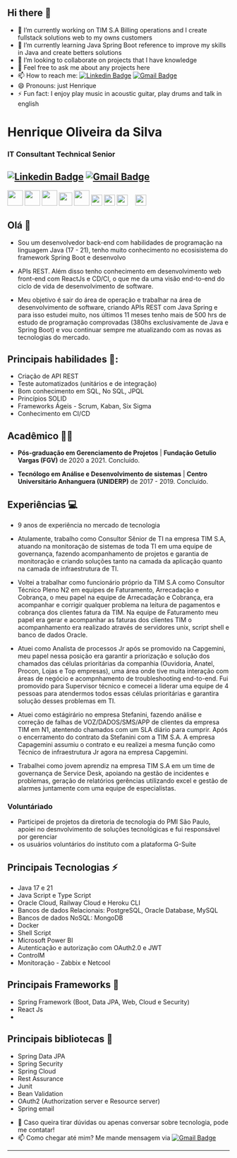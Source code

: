 ## Hi there 👋

<!--
**HenriqueSilvaIt/HenriqueSilvaIt** is a ✨ _special_ ✨ repository because its `README.md` (this file) appears on your GitHub profile.

Here are some ideas to get you started:
-->

- 🔭 I’m currently working on TIM S.A Billing operations and I create  fullstack solutions web to my owns customers
- 🌱 I’m currently learning Java Spring Boot reference to improve my skills in Java and create betters solutions
- 👯 I’m looking to collaborate on projects that I have knowledge
- 💬 Feel free to ask me about any projects here
- 📫 How to reach me: [![Linkedin Badge](https://img.shields.io/badge/-HenriqueSilva-blue?style=flat-square&logo=Linkedin&logoColor=white&link=https://www.linkedin.com/in/henriqueoliveirati/)](https://www.linkedin.com/in/henriqueoliveirati/) 
 [![Gmail Badge](https://img.shields.io/badge/-hikysilva2@gmail.com-c14438?style=flat-square&logo=Gmail&logoColor=white&link=mailto:hikysilva2@gmail.com)](mailto:hikysilva2@gmail.com)
- 😄 Pronouns: just Henrique
- ⚡ Fun fact: I enjoy play music in acoustic guitar, play drums and talk in english

# Henrique Oliveira da Silva
###  IT Consultant Technical Senior 

[![Linkedin Badge](https://img.shields.io/badge/-HenriqueSilva-blue?style=flat-square&logo=Linkedin&logoColor=white&link=https://www.linkedin.com/in/henriqueoliveirati/)](https://www.linkedin.com/in/henriqueoliveirati/) 
 [![Gmail Badge](https://img.shields.io/badge/-hikysilva2@gmail.com-c14438?style=flat-square&logo=Gmail&logoColor=white&link=mailto:hikysilva2@gmail.com)](mailto:hikysilva2@gmail.com)
---

<span><img height="35px" src="https://cdn.svgporn.com/logos/java.svg"></span>
<span><img height="35px" src="https://cdn.svgporn.com/logos/spring.svg"></span>
<span><img height="35px" src="https://cdn.svgporn.com/logos/postgresql.svg"></span>
<span><img height="30px" src="https://cdn.svgporn.com/logos/mongodb.svg"></span>
<span><img height="35px" src="https://cdn.svgporn.com/logos/javascript.svg"></span>
<span><img height="25px" src="https://cdn.svgporn.com/logos/react.svg"></span>
<span><img height="25px" src="https://cdn.svgporn.com/logos/docker.svg"></span>
<span><img height="25px" src="https://cdn.svgporn.com/logos/git.svg"></span>
<span><img height="10px" src="https://cdn.svgporn.com/logos/oracle.svg"></span>
<span><img height="25px" src="https://cdn.svgporn.com/logos/oauth.svg"></span>

## Olá 👋

* Sou um desenvolvedor back-end com habilidades de programação na linguagem Java (17 - 21), tenho muito conhecimento no ecosisistema do framework Spring Boot e desenvolvo
* APIs REST. Além disso tenho conhecimento em desenvolvimento web front-end com ReactJs e CD/CI, o que me da uma visão end-to-end do ciclo de vida de desenvolvimento de software.

* Meu objetivo é sair do área de operação e trabalhar na área de desenvolvimento de software, criando  APIs REST com Java Spring e para  isso estudei muito, nos últimos 11 meses tenho mais de 500 hrs de estudo de programação comprovadas (380hs exclusivamente de Java e Spring Boot) e vou continuar sempre me atualizando com as novas as tecnologias do mercado.
  

## Principais habilidades 📖:

* Criação de API REST
* Teste automatizados (unitários e de integração)
* Bom conhecimento em SQL, No SQL, JPQL
* Princípios SOLID
* Frameworks Ágeis - Scrum, Kaban, Six Sigma
* Conhecimento em CI/CD 


## Acadêmico 👨‍💻

* **Pós-graduação em Gerenciamento de Projetos** | **Fundação Getulio Vargas (FGV)** de 2020 a 2021. Concluído.

* **Tecnólogo em Análise e Desenvolvimento de sistemas** | **Centro Universitário Anhanguera (UNIDERP)** de 2017 - 2019. Concluído.

## Experiências :computer:

* 9 anos de experiência no mercado de tecnologia

* Atulamente, trabalho como Consultor Sênior de TI na empresa TIM S.A, atuando na monitoração de sistemas de toda TI em uma equipe de governança, fazendo acompanhamento de projetos e garantia de monitoração e criando soluções tanto na camada da aplicação quanto na camada de infraestrutura de TI.

* Voltei a trabalhar como funcionário próprio da TIM S.A  como Consultor Técnico Pleno N2 em equipes de Faturamento, Arrecadação e Cobrança, o meu papel na equipe de Arrecadação e Cobrança, era acompanhar e corrigir qualquer problema na leitura de pagamentos e cobrança dos clientes fatura da TIM. Na equipe de Faturamento meu papel era gerar e acompanhar as faturas dos clientes TIM o acompanhamento era realizado através de servidores unix, script shell e banco de dados Oracle.

* Atuei como Analista de processos Jr após se promovido na Capgemini, meu papel nessa posição era garantir a priorização e solução dos chamados das células prioritárias da companhia (Ouvidoria, Anatel, Procon, Lojas e Top empresas), uma área onde tive muita interação com áreas de negócio e acompnhamento de troubleshooting end-to-end. Fui promovido para Supervisor técnico e comecei a liderar uma equipe de 4 pessoas para atendermos todos essas células prioritárias e garantira  solução desses problemas em TI.

* Atuei como estágirário no empresa Stefanini, fazendo análise e correção de falhas de VOZ/DADOS/SMS/APP de clientes da empresa TIM  em N1, atentendo chamados com um SLA diário para cumprir.  Após o encerramento do contrato da Stefanini com a TIM S.A. A empresa Capagemini assumiu o contrato e eu realizei a mesma função como Técnico de infraestrutura Jr agora na empresa Capgemini.

* Trabalhei como jovem aprendiz na empresa TIM S.A em um time de governança de Service Desk, apoiando na gestão de incidentes e problemas, geração de relatórios gerências utilizando excel e gestão de alarmes juntamente com uma equipe de especialistas.

### Voluntáriado

* Participei de projetos da diretoria de tecnologia do PMI São Paulo, apoiei no desnvolvimento de soluções tecnológicas e fui responsável por gerenciar
* os usuários voluntários do instituto com a plataforma G-Suite

## Principais Tecnologias ⚡

* Java  17 e 21
* Java Script e Type Script
* Oracle Cloud, Railway Cloud e Heroku CLI
* Bancos de dados Relacionais: PostgreSQL, Oracle Database, MySQL
* Bancos de dados NoSQL: MongoDB
* Docker
* Shell Script
* Microsoft Power BI
* Autenticação e autorização com OAuth2.0 e JWT
* ControlM
* Monitoração - Zabbix e Netcool


## Principais Frameworks :hammer: 

* Spring Framework (Boot, Data JPA, Web, Cloud e Security)
* React Js
* 
## Principais bibliotecas :closed_book:

* Spring Data JPA
* Spring Security
* Spring Cloud
* Rest Assurance
* Junit
* Bean Validation
* OAuth2 (Authorization server e Resource server)
* Spring email

- 💬 Caso queira tirar dúvidas ou apenas conversar sobre tecnologia, pode me contatar! 
- 📫 Como chegar até mim? Me mande mensagem via  [![Gmail Badge](https://img.shields.io/badge/-hikysilva2@gmail.com-c14438?style=flat-square&logo=Gmail&logoColor=white&link=mailto:hikysilva2@gmail.com)](mailto:hikysilva2@gmail.com)
---
